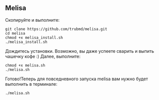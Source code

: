 ## Melisa

Скопируйте и выполните:

```
git clone https://github.com/trubmd/melisa.git
cd melisa
chmod +x melisa_install.sh
./melisa_install.sh
```

Дождитесь установки. Возможно, вы даже успеете сварить
и выпить чашечку кофе :)
Далее, выполните:

```
chmod +x melisa.sh
./melisa.sh
```

Готово!Теперь для повседневного запуска melisa 
вам нужно будет выполнить в терминале:

```
./melisa.sh
```

